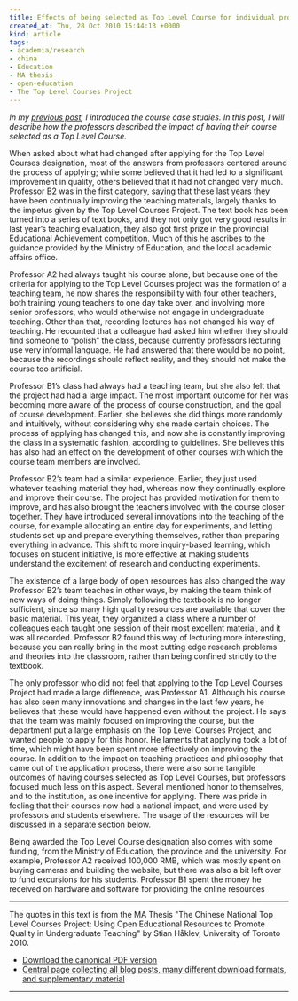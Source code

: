 ```yaml
---
title: Effects of being selected as Top Level Course for individual professors
created_at: Thu, 28 Oct 2010 15:44:13 +0000
kind: article
tags:
- academia/research
- china
- Education
- MA thesis
- open-education
- The Top Level Courses Project
---
```


*In my [previous
post](../2010/10/26/introducing-individual-top-level-courses-case-studies),
I introduced the course case studies. In this post, I will describe how
the professors described the impact of having their course selected as a
Top Level Course.*

When asked about what had changed after applying for the Top Level
Courses designation, most of the answers from professors centered around
the process of applying; while some believed that it had led to a
significant improvement in quality, others believed that it had not
changed very much. Professor B2 was in the first category, saying that
these last years they have been continually improving the teaching
materials, largely thanks to the impetus given by the Top Level Courses
Project. The text book has been turned into a series of text books, and
they not only got very good results in last year’s teaching evaluation,
they also got first prize in the provincial Educational Achievement
competition. Much of this he ascribes to the guidance provided by the
Ministry of Education, and the local academic affairs office.

Professor A2 had always taught his course alone, but because one of the
criteria for applying to the Top Level Courses project was the formation
of a teaching team, he now shares the responsibility with four other
teachers, both training young teachers to one day take over, and
involving more senior professors, who would otherwise not engage in
undergraduate teaching. Other than that, recording lectures has not
changed his way of teaching. He recounted that a colleague had asked him
whether they should find someone to “polish” the class, because
currently professors lecturing use very informal language. He had
answered that there would be no point, because the recordings should
reflect reality, and they should not make the course too artificial.

Professor B1’s class had always had a teaching team, but she also felt
that the project had had a large impact. The most important outcome for
her was becoming more aware of the process of course construction, and
the goal of course development. Earlier, she believes she did things
more randomly and intuitively, without considering why she made certain
choices. The process of applying has changed this, and now she is
constantly improving the class in a systematic fashion, according to
guidelines. She believes this has also had an effect on the development
of other courses with which the course team members are involved.

Professor B2’s team had a similar experience. Earlier, they just used
whatever teaching material they had, whereas now they continually
explore and improve their course. The project has provided motivation
for them to improve, and has also brought the teachers involved with the
course closer together. They have introduced several innovations into
the teaching of the course, for example allocating an entire day for
experiments, and letting students set up and prepare everything
themselves, rather than preparing everything in advance. This shift to
more inquiry-based learning, which focuses on student initiative, is
more effective at making students understand the excitement of research
and conducting experiments.

The existence of a large body of open resources has also changed the way
Professor B2’s team teaches in other ways, by making the team think of
new ways of doing things. Simply following the textbook is no longer
sufficient, since so many high quality resources are available that
cover the basic material. This year, they organized a class where a
number of colleagues each taught one session of their most excellent
material, and it was all recorded. Professor B2 found this way of
lecturing more interesting, because you can really bring in the most
cutting edge research problems and theories into the classroom, rather
than being confined strictly to the textbook.

The only professor who did not feel that applying to the Top Level
Courses Project had made a large difference, was Professor A1. Although
his course has also seen many innovations and changes in the last few
years, he believes that these would have happened even without the
project. He says that the team was mainly focused on improving the
course, but the department put a large emphasis on the Top Level Courses
Project, and wanted people to apply for this honor. He laments that
applying took a lot of time, which might have been spent more
effectively on improving the course. In addition to the impact on
teaching practices and philosophy that came out of the application
process, there were also some tangible outcomes of having courses
selected as Top Level Courses, but professors focused much less on this
aspect. Several mentioned honor to themselves, and to the institution,
as one incentive for applying. There was pride in feeling that their
courses now had a national impact, and were used by professors and
students elsewhere. The usage of the resources will be discussed in a
separate section below.

Being awarded the Top Level Course designation also comes with some
funding, from the Ministry of Education, the province and the
university. For example, Professor A2 received 100,000 RMB, which was
mostly spent on buying cameras and building the website, but there was
also a bit left over to fund excursions for his students. Professor B1
spent the money he received on hardware and software for providing the
online resources

* * * * *

The quotes in this text is from the MA Thesis "The Chinese National Top
Level Courses Project: Using Open Educational Resources to Promote
Quality in Undergraduate Teaching" by Stian Håklev, University of
Toronto 2010.

-   [Download the canonical PDF
  version](http://reganmian.net/top-level-courses/Haklev_Stian_201009_MA_thesis.pdf)
-   [Central page collecting all blog posts, many different download
  formats, and supplementary
  material](http://reganmian.net/top-level-courses)

* * * * *
